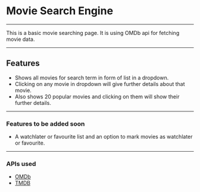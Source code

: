 # Movie Search Engine
---
This is a basic movie searching page. It is using OMDb api for fetching movie data.

---
## Features
- Shows all movies for search term in form of list in a dropdown.
- Clicking on any movie in dropdown will give further details about that movie.
- Also shows 20 popular movies and clicking on them will show their further details.

---
### Features to be added soon
- A watchlater or favourite list and an option to mark movies as watchlater or favourite.

---
### APIs used
- [OMDb](https://omdbapi.com/)
- [TMDB](https://www.themoviedb.org/)
